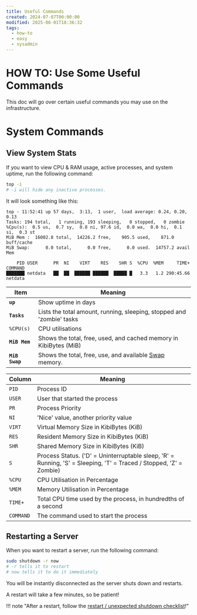```yaml
---
title: Useful Commands
created: 2024-07-07T00:00:00
modified: 2025-08-01T18:36:32
tags:
  - how-to
  - easy
  - sysadmin
---
```


# **HOW TO:** Use Some Useful Commands

This doc will go over certain useful commands you may use on the infrastructure.

# System Commands

## View System Stats

If you want to view CPU & RAM usage, active processes, and system uptime, run the following command:

```bash
top -i
# -i will hide any inactive processes.
```

It will look something like this:

```
top - 11:52:41 up 57 days,  3:13,  1 user,  load average: 0.24, 0.20, 0.13
Tasks: 194 total,   1 running, 193 sleeping,   0 stopped,   0 zombie
%Cpu(s):  0.5 us,  0.7 sy,  0.8 ni, 97.6 id,  0.0 wa,  0.0 hi,  0.1 si,  0.3 st
MiB Mem :  16002.8 total,  14226.2 free,    905.5 used,    871.0 buff/cache
MiB Swap:      0.0 total,      0.0 free,      0.0 used.  14757.2 avail Mem

    PID USER      PR  NI    VIRT    RES    SHR S  %CPU  %MEM     TIME+ COMMAND
███████ netdata   ██  ██  ██████ ██████  █████ █   3.3   1.2 290:45.66 netdata
```

| Item           | Meaning                                                                                        |
| -------------- | ---------------------------------------------------------------------------------------------- |
| **`up`**       | Show uptime in days                                                                            |
| **`Tasks`**    | Lists the total amount, running, sleeping, stopped and 'zombie' tasks                          |
| `%CPU(s)`      | CPU utilisations                                                                               |
| **`MiB Mem`**  | Shows the total, free, used, and cached memory in KibiBytes (MiB)                              |
| **`MiB Swap`** | Shows the total, free, use, and available [Swap](https://phoenixnap.com/kb/swap-space) memory. |

| Column    | Meaning                                                                                                            |
| --------- | ------------------------------------------------------------------------------------------------------------------ |
| `PID`     | Process ID                                                                                                         |
| `USER`    | User that started the process                                                                                      |
| `PR`      | Process Priority                                                                                                   |
| `NI`      | 'Nice' value, another priority value                                                                               |
| `VIRT`    | Virtual Memory Size in KibiBytes (KiB)                                                                             |
| `RES`     | Resident Memory Size in KibiBytes (KiB)                                                                            |
| `SHR`     | Shared Memory Size in KibiBytes (KiB)                                                                              |
| `S`       | Process Status. ('D' = Uninterruptable sleep, 'R' = Running, 'S' = Sleeping, 'T' = Traced / Stopped, 'Z' = Zombie) |
| `%CPU`    | CPU Utilisation in Percentage                                                                                      |
| `%MEM`    | Memory Utilisation in Percentage                                                                                   |
| `TIME+`   | Total CPU time used by the process, in hundredths of a second                                                      |
| `COMMAND` | The command used to start the process                                                                              |

## Restarting a Server

When you want to restart a server, run the following command:

```bash
sudo shutdown -r now
# -r tells it to restart
# now tells it to do it immediately
```

You will be instantly disconnected as the server shuts down and restarts.

A restart will take a few minutes, so be patient!

!!! note "After a restart, follow the [restart / unexpected shutdown checklist](./power-loss-checklist.md)!"
